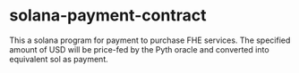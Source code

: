 # solana-payment-contract
This a solana program  for payment to purchase FHE services. The specified amount of USD will be price-fed by the Pyth oracle and converted into equivalent sol as payment.
